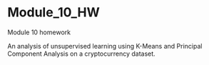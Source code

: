 # Module_10_HW

Module 10 homework

An analysis of unsupervised learning using K-Means and Principal Component Analysis on a cryptocurrency dataset.
